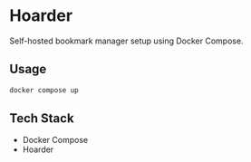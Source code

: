 # Hoarder

Self-hosted bookmark manager setup using Docker Compose.

## Usage

```bash
docker compose up
```

## Tech Stack

- Docker Compose
- Hoarder